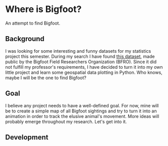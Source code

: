 # Where is Bigfoot?
An attempt to find Bigfoot.

## Background
I was looking for some interesting and funny datasets for my statistics project this semester. During my search I have found [this dataset](https://data.world/timothyrenner/bfro-sightings-data), made public by the Bigfoot Field Researchers Organization (BFRO). Since it did not fulfill my professor's requirements, I have decided to turn it into my own little project and learn some geospatial data plotting in Python. Who knows, maybe I will be the one to find Bigfoot?

## Goal
I believe any project needs to have a well-defined goal. For now, mine will be to create a simple map of all Bigfoot sightings and try to turn it into an animation in order to track the elusive animal's movement. More ideas will probably emerge throughout my research. Let's get into it.

## Development
